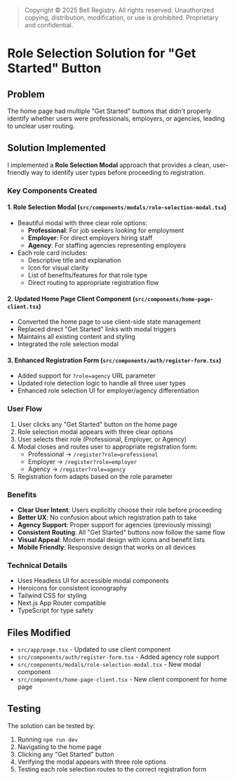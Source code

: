 > Copyright © 2025 Bell Registry. All rights reserved.
> Unauthorized copying, distribution, modification, or use is prohibited.
> Proprietary and confidential.
>

# Role Selection Solution for "Get Started" Button

## Problem
The home page had multiple "Get Started" buttons that didn't properly identify whether users were professionals, employers, or agencies, leading to unclear user routing.

## Solution Implemented
I implemented a **Role Selection Modal** approach that provides a clean, user-friendly way to identify user types before proceeding to registration.

### Key Components Created

#### 1. Role Selection Modal (`src/components/modals/role-selection-modal.tsx`)
- Beautiful modal with three clear role options:
  - **Professional**: For job seekers looking for employment
  - **Employer**: For direct employers hiring staff
  - **Agency**: For staffing agencies representing employers
- Each role card includes:
  - Descriptive title and explanation
  - Icon for visual clarity
  - List of benefits/features for that role type
  - Direct routing to appropriate registration flow

#### 2. Updated Home Page Client Component (`src/components/home-page-client.tsx`)
- Converted the home page to use client-side state management
- Replaced direct "Get Started" links with modal triggers
- Maintains all existing content and styling
- Integrated the role selection modal

#### 3. Enhanced Registration Form (`src/components/auth/register-form.tsx`)
- Added support for `?role=agency` URL parameter
- Updated role detection logic to handle all three user types
- Enhanced role selection UI for employer/agency differentiation

### User Flow
1. User clicks any "Get Started" button on the home page
2. Role selection modal appears with three clear options
3. User selects their role (Professional, Employer, or Agency)
4. Modal closes and routes user to appropriate registration form:
   - Professional → `/register?role=professional`
   - Employer → `/register?role=employer`
   - Agency → `/register?role=agency`
5. Registration form adapts based on the role parameter

### Benefits
- **Clear User Intent**: Users explicitly choose their role before proceeding
- **Better UX**: No confusion about which registration path to take
- **Agency Support**: Proper support for agencies (previously missing)
- **Consistent Routing**: All "Get Started" buttons now follow the same flow
- **Visual Appeal**: Modern modal design with icons and benefit lists
- **Mobile Friendly**: Responsive design that works on all devices

### Technical Details
- Uses Headless UI for accessible modal components
- Heroicons for consistent iconography
- Tailwind CSS for styling
- Next.js App Router compatible
- TypeScript for type safety

## Files Modified
- `src/app/page.tsx` - Updated to use client component
- `src/components/auth/register-form.tsx` - Added agency role support
- `src/components/modals/role-selection-modal.tsx` - New modal component
- `src/components/home-page-client.tsx` - New client component for home page

## Testing
The solution can be tested by:
1. Running `npm run dev`
2. Navigating to the home page
3. Clicking any "Get Started" button
4. Verifying the modal appears with three role options
5. Testing each role selection routes to the correct registration form 